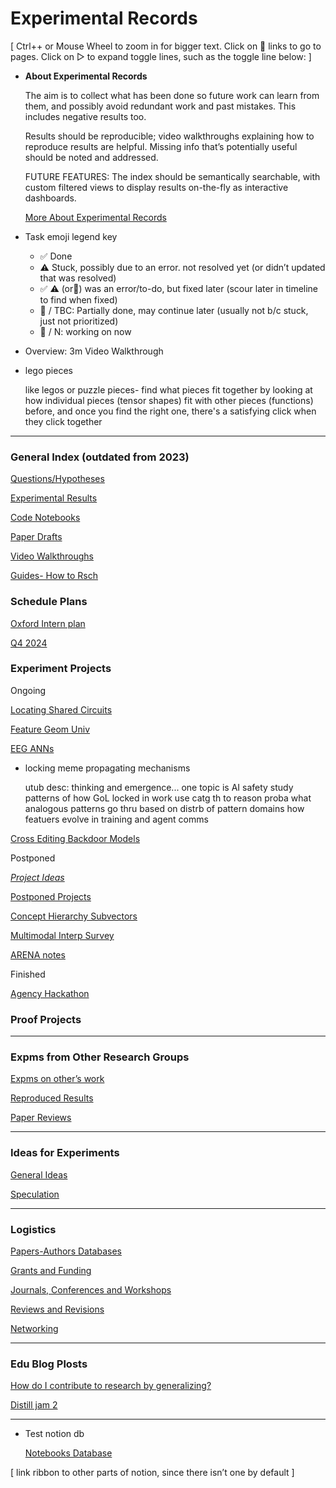 # Experimental Records

[ Ctrl++ or Mouse Wheel to zoom in for bigger text. Click on 📄 links to go to pages. Click on ▷ to expand toggle lines, such as the toggle line below: ]

- **About Experimental Records**
    
    The aim is to collect what has been done so future work can learn from them, and possibly avoid redundant work and past mistakes. This includes negative results too. 
    
    Results should be reproducible; video walkthroughs explaining how to reproduce results are helpful. Missing info that’s potentially useful should be noted and addressed. 
    
    FUTURE FEATURES: The index should be semantically searchable, with custom filtered views to display results on-the-fly as interactive dashboards.
    
    [More About Experimental Records](Experimental%20Records%2033ca6dad981343abb00a974a6c4e3607/More%20About%20Experimental%20Records%204574ef1621034988a2371bf3cca93c35.md)
    
- Task emoji legend key
    - ✅ Done
    - ⚠️ Stuck, possibly due to an error. not resolved yet (or didn’t updated that was resolved)
    - ✅ ⚠️ (or🐣) was an error/to-do, but fixed later (scour later in timeline to find when fixed)
    - 🐣 / TBC: Partially done, may continue later (usually not b/c stuck, just not prioritized)
    - 🔧 / N: working on now
- Overview: 3m Video Walkthrough
- lego pieces
    
    like legos or puzzle pieces- find what pieces fit together by looking at how individual pieces (tensor shapes) fit with other pieces (functions) before, and once you find the right one, there's a satisfying click when they click together
    

---

### **General Index (outdated from 2023)**

[Questions/Hypotheses](Experimental%20Records%2033ca6dad981343abb00a974a6c4e3607/Questions%20Hypotheses%2087e989748e1942dfa05a7d90433f2e40.md)

[Experimental Results](Experimental%20Records%2033ca6dad981343abb00a974a6c4e3607/Experimental%20Results%208545f5a36448499c934d8659ba08d2c1.md)

[Code Notebooks](Experimental%20Records%2033ca6dad981343abb00a974a6c4e3607/Code%20Notebooks%20432b45bb746f43eabf4172f69d384f8a.md)

[Paper Drafts](Experimental%20Records%2033ca6dad981343abb00a974a6c4e3607/Paper%20Drafts%20c8403ec170204b3aa40fd28465a5635d.md)

[Video Walkthroughs](Experimental%20Records%2033ca6dad981343abb00a974a6c4e3607/Video%20Walkthroughs%20e4dccce9803c48ea858e70157e62a701.md)

[Guides- How to Rsch](Experimental%20Records%2033ca6dad981343abb00a974a6c4e3607/Guides-%20How%20to%20Rsch%20f7c39992641140dab85ee4e96ed97d39.md)

### Schedule Plans

[Oxford Intern plan](Experimental%20Records%2033ca6dad981343abb00a974a6c4e3607/Oxford%20Intern%20plan%205ab371ab105146779576123eac4c363e.md)

[Q4 2024](Experimental%20Records%2033ca6dad981343abb00a974a6c4e3607/Q4%202024%20117afed922dc802b8e71d8a56782ce75.md)

### Experiment Projects

Ongoing

[Locating Shared Circuits](Experimental%20Records%2033ca6dad981343abb00a974a6c4e3607/Locating%20Shared%20Circuits%2045e3959d9536467ba08a6f99a756df79.md)

[Feature Geom Univ](Experimental%20Records%2033ca6dad981343abb00a974a6c4e3607/Feature%20Geom%20Univ%208e01703d090b40ddbbb9ed25baec5b60.md)

[EEG ANNs](Experimental%20Records%2033ca6dad981343abb00a974a6c4e3607/EEG%20ANNs%20133afed922dc80e79e57c7d6f7183fc0.md)

- locking meme propagating mechanisms
    
    utub desc: thinking and emergence... one topic is AI safety
    study patterns of how GoL locked in work
    use catg th to reason proba what analogous patterns go thru based on distrb of pattern domains
    how featuers evolve in training and agent comms
    

[Cross Editing Backdoor Models](Experimental%20Records%2033ca6dad981343abb00a974a6c4e3607/Cross%20Editing%20Backdoor%20Models%2018e798edf7b544a2a8fd78b4c717b30a.md)

Postponed

[_Project Ideas_](Experimental%20Records%2033ca6dad981343abb00a974a6c4e3607/_Project%20Ideas_%205d516ef4cb104f8fa0397ff0793ae0d4.md)

[Postponed Projects](Experimental%20Records%2033ca6dad981343abb00a974a6c4e3607/Postponed%20Projects%20a8d1660ad8394f389d9ec0d01d070b02.md)

[Concept Hierarchy Subvectors](Experimental%20Records%2033ca6dad981343abb00a974a6c4e3607/Concept%20Hierarchy%20Subvectors%201a3f902d677c4593b7eebfe4009cd3c0.md)

[Multimodal Interp Survey](Experimental%20Records%2033ca6dad981343abb00a974a6c4e3607/Multimodal%20Interp%20Survey%20b32c593275f9413cb12d2c6f7c62510d.md)

[ARENA notes](Experimental%20Records%2033ca6dad981343abb00a974a6c4e3607/ARENA%20notes%201a8ff2624cff486e9d91b13139420026.md)

Finished

[Agency Hackathon](Experimental%20Records%2033ca6dad981343abb00a974a6c4e3607/Agency%20Hackathon%2005fccdfc9f064cd7acad0c68fa76603d.md)

### Proof Projects

---

### Expms from Other Research Groups

[Expms on other’s work](Experimental%20Records%2033ca6dad981343abb00a974a6c4e3607/Expms%20on%20other%E2%80%99s%20work%2020fe4166597c45ed844fbdff1d2bb956.md)

[Reproduced Results](Experimental%20Records%2033ca6dad981343abb00a974a6c4e3607/Reproduced%20Results%20deca1fcd683a483d9b9b2400dcc83c5e.md)

[Paper Reviews](Experimental%20Records%2033ca6dad981343abb00a974a6c4e3607/Paper%20Reviews%2031600f21f02f4cde91ef54082d46600e.md)

---

### Ideas for Experiments

[General Ideas](https://www.notion.so/General-Ideas-b7fe100b6ddf4b3c84d702dc4b918ce6?pvs=21) 

[Speculation](Experimental%20Records%2033ca6dad981343abb00a974a6c4e3607/Speculation%2018dcd2cbad7f4bcc987f62409f8f23af.md) 

---

### Logistics

[Papers-Authors Databases](Experimental%20Records%2033ca6dad981343abb00a974a6c4e3607/Papers-Authors%20Databases%20ff68c4c3822340afabd6e0262a7cc5cf.md)

[Grants and Funding](Experimental%20Records%2033ca6dad981343abb00a974a6c4e3607/Grants%20and%20Funding%208d6ff0f6c1f24db0a1b09acaf24dcb67.md)

[Journals, Conferences and Workshops](Experimental%20Records%2033ca6dad981343abb00a974a6c4e3607/Journals,%20Conferences%20and%20Workshops%206812ab43707a406c9fabad42b60342ee.md)

[Reviews and Revisions](Experimental%20Records%2033ca6dad981343abb00a974a6c4e3607/Reviews%20and%20Revisions%20a50f6c11143a4df5b0cbf3957a5acf72.md)

[Networking](Experimental%20Records%2033ca6dad981343abb00a974a6c4e3607/Networking%20146afed922dc80a99c5cc23e241a506f.md)

---

### Edu Blog Plosts

[How do I contribute to research by generalizing?](Experimental%20Records%2033ca6dad981343abb00a974a6c4e3607/How%20do%20I%20contribute%20to%20research%20by%20generalizing%20c4f3e5041f4b4d68babb9949873ec2c6.md)

[Distill jam 2](Experimental%20Records%2033ca6dad981343abb00a974a6c4e3607/Distill%20jam%202%2003752a34b2ae4ab797f699100e202246.md)

---

- Test notion db
    
    [Notebooks Database](Experimental%20Records%2033ca6dad981343abb00a974a6c4e3607/Notebooks%20Database%20196af7e228ab46f8803dafb2688ea296.csv)
    

[ link ribbon to other parts of notion, since there isn’t one by default ]